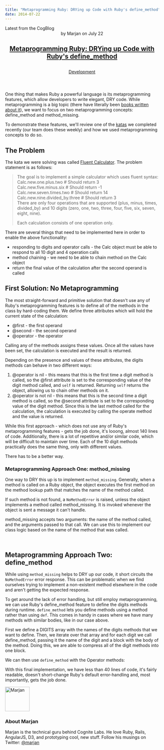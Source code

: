 ```yaml
---
title: "Metaprogramming Ruby: DRYing up Code with Ruby's define_method"
date: 2014-07-22
---
```


<article itemscope itemtype="http://schema.org/Blog"> 
<div class="container outside"> 
 <div class="featured-post" style="background-image: url(&quot;&quot;);"> 
  <div class="overlay"></div> 
  <div class="row-fluid"> 
   <span class="latest-post"> Latest from <span id="title" itemprop="name">the CogBlog</span> </span> 
  </div> 
  <header class="featured-header"> 
   <div class="row-fluid"> 
    <div class="span2"></div> 
    <div class="span8"> 
     <div class="row-fluid"> 
      <div class="span12 author">
        by 
       <span class="author-name" itemprop="author"><a class="author-link" href="http://www.cognitelabs.com/blog/author/marjan" itemprop="url"></a> <span itemprop="name">Marjan</span></span> on 
       <span class="publish-date" itemprop="datePublished"> July 22</span> 
      </div> 
     </div> 
     <hgroup class="row-fluid"> 
      <h1 class="latest-title" itemprop="headline"> <a href="../../../../com/cognitelabs/www/blog/metaprogramming-ruby-drying-code-rubys-define_method.html" itemprop="url"> <span id="hs_cos_wrapper_name" class="hs_cos_wrapper hs_cos_wrapper_meta_field hs_cos_wrapper_type_text" style="" data-hs-cos-general-type="meta_field" data-hs-cos-type="text">Metaprogramming Ruby: DRYing up Code with Ruby's define_method</span> </a> </h1> 
      <h2 class="post-synopsis" itemprop="alternativeHeadline"> <span id="hs_cos_wrapper_post_synopsis" class="hs_cos_wrapper hs_cos_wrapper_widget hs_cos_wrapper_type_text" style="" data-hs-cos-general-type="widget" data-hs-cos-type="text"></span> </h2> 
     </hgroup> 
     <div class="row-fluid"> 
      <span class="tags" itemprop="keywords"> <a href="http://www.cognitelabs.com/blog/topic/development" class="topic-tag">Development</a> </span> 
     </div> 
    </div> 
   </div> 
  </header> 
 </div> 
</div> 
<section class="blog-section" itemscope itemtype="http://schema.org/Blog"> 
 <div class="blog-post-wrapper cell-wrapper"> 
  <header class="section post-header"> 
  </header> 
  <div class="section post-body"> 
   <section itemprop="text"> 
    <span id="hs_cos_wrapper_post_body" class="hs_cos_wrapper hs_cos_wrapper_meta_field hs_cos_wrapper_type_rich_text" style="" data-hs-cos-general-type="meta_field" data-hs-cos-type="rich_text"><p>One thing that makes Ruby a powerful language is its metaprogramming features, which allow developers to write elegant, DRY code. While metaprogramming is a big topic (there have literally been <a href="http://www.amazon.com/Metaprogramming-Ruby-Program-Like-Pros-ebook/dp/B00A376YAK">books written about it</a>), we want to focus on two metaprogramming concepts: define_method and method_missing.
      <!--more--></p> <p>To demonstrate these features, we'll review one of the <a href="http://www.codewars.com/about">katas</a> we completed recently (our team does these weekly) and how we used metaprogramming concepts to do so.</p> <h2>The Problem</h2> <p>The kata we were solving was called <a href="http://www.codewars.com/kata/52a1feca5ec9c508d10006f8">Fluent Calculator</a>. The problem statement is as follows:</p> 
     <blockquote> 
      <p>The goal is to implement a simple calculator which uses fluent syntax:<br> Calc.new.one.plus.two # Should return 3<br> Calc.new.five.minus.six # Should return -1<br> Calc.new.seven.times.two # Should return 14<br> Calc.new.nine.divided_by.three # Should return 3<br> There are only four operations that are supported (plus, minus, times, divided_by) and 10 digits (zero, one, two, three, four, five, six, seven, eight, nine).</p> 
      <p>Each calculation consists of one operation only.</p> 
     </blockquote> <p>There are several things that need to be implemented here in order to enable the above functionality:</p> 
     <ul> 
      <li>responding to digits and operator calls - the Calc object must be able to respond to all 10 digit and 4 operation calls</li> 
      <li>method chaining - we need to be able to chain method on the Calc object</li> 
      <li>return the final value of the calculation after the second operand is called</li> 
     </ul> <h2>First Solution: No Metaprogramming</h2> <p>The most straight-forward and primitive solution that doesn't use any of Ruby's metaprogramming features is to define all of the methods in the class by hard-coding them. We define three attributes which will hold the current state of the calculation:</p> 
     <ul> 
      <li>@first - the first operand</li> 
      <li>@second - the second operand</li> 
      <li>@operator - the operator</li> 
     </ul> <p>Calling any of the methods assigns these values. Once all the values have been set, the calculation is executed and the result is returned.</p> <p>Depending on the presence and values of these attributes, the digits methods can behave in two different ways:</p> 
     <ol> 
      <li>@operator is nil - this means that this is the first time a digit method is called, so the @first attribute is set to the corresponding value of the digit method called, and <code>self</code> is returned. Returning <code>self</code> returns the object, allowing us to chain other methods on it.</li> 
      <li>@operator is not nil - this means that this is the second time a digit method is called, so the @second attribute is set to the corresponding value of the digit method. Since this is the last method called for the calculation, the calculation is executed by calling the operate method and the value is returned.</li> 
     </ol> <p> <script src="https://gist.github.com/jflores1/c59d1027f6f3d59126db.js" type="text/javascript"></script> While this first approach - which does not use any of Ruby's metaprogramming features - gets the job done, it's looong, almost 140 lines of code. Additionally, there is a lot of repetitive and/or similar code, which will be difficult to maintain over time. Each of the 10 digit methods practically does the same thing, only with different values.</p> <p>There has to be a better way.</p> <h3>Metaprogramming Approach One: method_missing</h3> <p>One way to DRY this up is to implement <code>method_missing</code>. Generally, when a method is called on a Ruby object, the object executes the first method on the method lookup path that matches the name of the method called.</p> <p>If such method is not found, a <code>NoMethodError</code> is raised, unless the object implements a method called method_missing. It is invoked whenever the object is sent a message it can't handle.</p> <p>method_missing accepts two arguments: the name of the method called, and the arguments passed to that call. We can use this to implement our class logic based on the name of the method that was called.</p> <p>&nbsp;</p> <h2>Metaprogramming Approach Two: define_method</h2> <p>While using <code>method_missing</code> helps to DRY up our code, it short circuits the <code>NoMethodError</code> error response. This can be problematic when we find ourselves trying to implement a non-existent method elsewhere in the code and aren't getting the expected response.</p> <p>To get around the lack of error handling, but still employ metaprogramming, we can use Ruby's define_method feature to define the digits methods during runtime. <code>define_method</code> lets you define methods using a method rather than using <code>def</code>. This comes in handy in cases where we have many methods with similar bodies, like in our case above.</p> <p>First we define a DIGITS array with the names of the digits methods that we want to define. Then, we iterate over that array and for each digit we call define_method, passing it the name of the digit and a block with the body of the method. Doing this, we are able to compress all of the digit methods into one block.</p> <p> <script src="https://gist.github.com/jflores1/0a5f15da34d1960e9301.js" type="text/javascript"></script> We can then use <code>define_method</code> with the Operator methods:</p> <p> <script src="https://gist.github.com/jflores1/6692780e7ea2ccf90a1f.js" type="text/javascript"></script> With this final implementation, we have less than 40 lines of code, it's fairly readable, doesn't short-change Ruby's default error-handling and, most importantly, gets the job done.</p></span> 
   </section> 
   <span id="hs_cos_wrapper_blog_social_sharing" class="hs_cos_wrapper hs_cos_wrapper_widget hs_cos_wrapper_type_blog_social_sharing" style="" data-hs-cos-general-type="widget" data-hs-cos-type="blog_social_sharing"> 
    <div class="hs-blog-social-share"> 
     <ul class="hs-blog-social-share-list"> 
     </ul> 
    </div> </span> 
   <div id="author-bio" itemscope itemtype="http://schema.org/Person"> 
    <img width="80" height="80" class="avatar avatar-80 photo" src="" alt="Marjan"> 
    <div id="author-info"> 
     <h3>About <span itemprop="givenName">Marjan<span></span></span></h3> Marjan is the technical guru behind Cognite Labs. He love Ruby, Rails, AngularJS, D3, and prototyping cool, new stuff. Follow his musings on Twitter: 
     <a href="http://twitter.com/marjan">@marjan</a> 
    </div> 
    <div class="clear"></div> 
   </div> 
  </div> 
 </div> 
</section> 
</article>